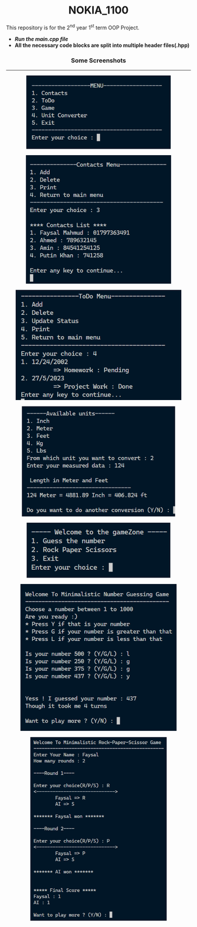 <h1 align="center">NOKIA_1100</h1>

This repository is for the 2<sup>nd</sup> year 1<sup>st</sup> term OOP Project.

- <b><i>Run the main.cpp file</i></b>
- **All the necessary code blocks are split into multiple header files(.hpp)**

<h3 align="center"> Some Screenshots </h3>
<hr>

<p align="center">
<img src="./img/menu.png" alt = "Menu" style="height:200px"/>
</p>
<p align="center">
<img src="./img/contacts.png" alt = "Contacts" style="height:350px"/>
</p>
<p align="center">
<img src="./img/todo.png" alt = "ToDo" style="height:300px"/>
</p>
<p align="center">
<img src="./img/unit.png" alt = "Unit Converter" style="height:300px"/>
</p>
<p align="center">
<img src="./img/game.png" alt = "Game" style="height:150px"/>
</p>
<p align="center">
<img src="./img/guess.png" alt = "Guess" style="height:400px"/>
</p>
<p align="center">
<img src="./img/rpc.png" alt = "Rock-Paper" style="height:500px"/>
</p>